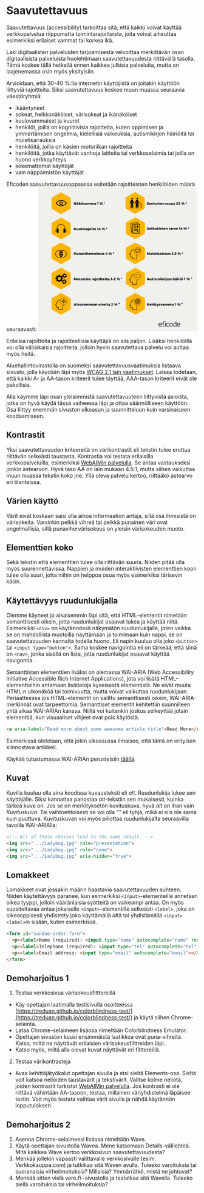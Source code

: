 # Saavutettavuus

Saavutettavuus (accessibility) tarkoittaa sitä, että kaikki voivat käyttää verkkopalvelua riippumatta toimintarajoitteista, joita voivat aiheuttaa esimerkiksi erilaiset vammat tai korkea ikä.

Laki digitaalisten palveluiden tarjoamisesta velvoittaa merkittävän osan digitaalisista palveluista huolehtimaan saavutettavuudesta riittävällä tasolla. Tämä koskee tällä hetkellä ennen kaikkea julkisia palveluita, mutta on laajenemassa osin myös yksityisiin.

Arvioidaan, että 30-40 %:lla internetin käyttäjistä on joitakin käyttöön liittyviä rajoitteita. Siksi saavutettavuus koskee muun muassa seuraavia väestöryhmiä:
- ikääntyneet
- sokeat, heikkonäköiset, värisokeat ja ikänäköiset
- kuulovammaiset ja kuurot
- henkilöt, joilla on kognitiivisia rajoitteita, kuten oppimisen ja ymmärtämisen ongelmia, kielellisiä vaikeuksia, autismikirjon häiriöitä tai muistisairauksia
- henkilöitä, joilla on käsien motoriikan rajoitteita
- henkilöitä, jotka käyttävät vanhoja laitteita tai verkkoselaimia tai joilla on huono verkkoyhteys
- kokemattomat käyttäjät
- vain näppäimistön käyttäjät

Eficoden saavutettavuusoppaassa esitetään rajoitteisten henkilöiden määrä seuraavasti:
![Arvio erilaisten rajoitteiden määrästä Suomessa](rajoitteiset.png)

Erilaisia rajoitteita ja rajoitteellisia käyttäjiä on siis paljon. Lisäksi henkilöillä voi olla väliaikaisia rajoitteita, jolloin hyvin saavutettava palvelu voi auttaa myös heitä.

Aluehallintovirastolla on suomeksi saavutettavuusvaatimuksia listaava sivusto, jolla käydään läpi myös [WCAG 2.1 lain vaatimukset](https://www.saavutettavuusvaatimukset.fi/fi/digipalvelulain-vaatimukset/wcag-21-lain-vaatimukset)<base target="_blank">. Laissa todetaan, että kaikki A- ja AA-tason kriteerit tulee täyttää, AAA-tason kriteerit eivät ole pakollisia.

Alla käymme läpi osan yleisimmistä saavutettavuuteen liittyvistä asioista, jotka on hyvä käydä tässä vaiheessa läpi ja ottaa säännölliseen käyttöön. Osa liittyy enemmän sivuston ulkoasun ja suunnitteluun kuin varsinaiseen koodaamiseen.

## Kontrastit

Yksi saavutettavuuden kriteereitä on värikontrastit eli tekstin tulee erottua riittävän selkeästi taustasta. Kontrastia voi testata erilaisilla verkkopalveluilla, esimerkiksi [WebAIMin palvelulla](https://webaim.org/resources/contrastchecker/)<base target="_blank">. Se antaa vastaukseksi jonkin astearvon. Hyvä taso AA on lain mukaan 4.5:1, mutta siihen vaikuttaa muun muassa tekstin koko jne. Yllä oleva palvelu kertoo, riittääkö astearvo eri tilanteissa.

## Värien käyttö

Värit eivät koskaan saisi olla ainoa informaation antaja, sillä osa ihmisistä on värisokeita. Varsinkin pelkkä vihreä tai pelkkä punainen väri ovat ongelmallisia, sillä punavihervärisokeus on yleisin värisokeuden muoto. 

## Elementtien koko

Sekä tekstin että elementtien tulee olla riittävän suuria. Niiden pitää olla myös suurennettavissa. Nappien ja muiden interaktiivisten elementtien koon tulee olla suuri, jotta niihin on helppoa osua myös esimerkiksi tärisevin käsin.

## Käytettävyys ruudunlukijalla

Olemme käyneet jo aikaisemmin läpi sitä, että HTML-elementit nimetään semanttisesti oikein, jotta ruudunlukijat osaavat lukea ja käyttää niitä. Esimerkiksi ``<div>`` on käytännössä näkymätön ruudunlukijalle, joten vaikka se on mahdollista muotoilla näyttämään ja toimimaan kuin nappi, se on saavutettavuuden kannalta todella huono. Eli napin kuuluu olla joko ``<button>`` tai ``<input type="button">``. Sama koskee navigointia eli on tärkeää, että siinä on ``<nav>``, jonka sisällä on lista, jotta ruudunlukijat osaavat käyttää navigontia.

Semanttisten elementtien lisäksi on olemassa WAI-ARIA (Web Accessibility Initiative Accessible Rich Internet Applications), jota voi lisätä HTML-elementteihin antamaan lisätietoja kyseisestä elementistä. Ne eivät muuta HTML:n ulkonäköä tai toimivuutta, mutta voivat vaikuttaa ruudunlukijaan. Periaatteessa jos HTML-elementit on valittu semanttisesti oikein, WAI-ARIA-merkinnät ovat tarpeettomia. Semanttiset elementit kehitettiin suunnilleen yhtä aikaa WAI-ARIAn kanssa. Niillä voi kuitenkin joskus selkeyttää jotain elementtiä, kun visuaaliset vihjeet ovat pois käytöstä. 

````html
<a aria-label="Read more about some awesome article title">Read More</a>
````

Esimerkissä oletetaan, että jokin ulkoasussa ilmaisee, että tämä on erityisen kiinnostava artikkeli.

Käykää tutustumassa WAI-ARIAn perusteisiin [täällä](https://web.dev/learn/accessibility/aria-html?continue=https%3A%2F%2Fweb.dev%2Flearn%2Faccessibility%23article-https%3A%2F%2Fweb.dev%2Flearn%2Faccessibility%2Faria-html)<base target="_blank">.

## Kuvat

Kuvilla kuuluu olla aina koodissa kuvausteksti eli *alt*. Ruudunlukija lukee sen käyttäjälle. Siksi kannattaa panostaa *alt*-tekstiin sen mukaisesti, kuinka tärkeä kuva on. Jos se on merkityksetön kuvituskuva, hyvä *alt* on ihan vain *Kuvituskuva*. Tai vaihtoehtoisesti se voi olla *""* eli tyhjä, mikä ei siis ole sama kuin puuttuva. Kuvituskuvan voi myös piilottaa ruudunlukijalta seuraavilla tavoilla WAI-ARIAlla: 

````html
<!-- All of these choices lead to the same result. -->
<img src=".../Ladybug.jpg" role="presentation">
<img src=".../Ladybug.jpg" role="none">
<img src=".../Ladybug.jpg" aria-hidden="true">
````
## Lomakkeet

Lomakkeet ovat jossakin määrin haastavia saavutettavuuden suhteen. Niiden käytettävyys paranee, kun esimerkiksi ``<input>``-elementeille annetaan oikea tyyppi, jolloin vääränlaisia syötteitä on vaikeampi antaa. On myös suositeltavaa antaa jokaiselle ``<input>``-elementille selkeästi ``<label>``, joka on oikeaoppisesti yhdistetty joko käyttämällä *id*tä tai yhdistämällä ``<input>`` ``<label>``in sisään, kuten esimerkissä.

````html 
<form id="sundae-order-form">
  <p><label>Name (required): <input type="name" autocomplete="name" required></label></p>
  <p><label>Telephone (required): <input type="tel" autocomplete="tel" required></label></p>
  <p><label>Email address: <input type="email" autocomplete="email"></label></p>
</form>
````

## Demoharjoitus 1

1. Testaa verkkosivua värisokeusfilttereillä
- Käy opettajan laatimalla testisivulla osoitteessa [https://treduan.github.io/colorblindness-test/](https://treduan.github.io/colorblindness-test/)<base target="_blank"> ja käytä siihen Chrome-selainta.
- Lataa Chrome-selaimeen lisäosa nimeltään Colorblindness Emulator.
- Opettajan sivuston kuusi ensimmäistä laatikkoa ovat puna-vihreitä. Katso, miltä ne näyttävät erilaisien värisokeusfilttreiden läpi.
- Katso myös, miltä alla olevat kuvat näyttävät eri filttereillä.

2. Testaa värikontrasteja
- Avaa kehittäjätyökalut opettajan sivulla ja etsi sieltä Elements-osa. Sieltä voit katsoa neliöiden taustavärit ja tekstivärit. Valitse kolme neliötä, joiden kontrastit tarkistat [WebAIMin palvelulla](https://webaim.org/resources/contrastchecker/)<base target="_blank">. Jos kontrasti ei ole riittävä vähintään AA-tasoon, testaa, millainen väriyhdistelmä läpäisee testin. Voit myös testata vaihtaa värit sivulla ja nähdä käytännön lopputuloksen.

## Demoharjoitus 2
1. Asenna Chrome-selaimeesi lisäosa nimeltään Wave.
2. Käytä opettajan sivustolla Wavea. Mene katsomaan Details-välilehteä. Mitä kaikkea Wave kertoo verkkosivun saavutettavuudesta?
3. Menkää jollekin vapaasti valittavalle verkkosivulle (esim. Verkkokauppa.com) ja tutkikaa sitä Waven avulla. Tuleeko varoituksia tai suoranaisia virheilmoituksia? Millaisia? Ymmärrätkö, mistä ne johtuvat?
4. Menkää sitten vielä vero.fi -sivustolle ja testatkaa sitä Wavella. Tuleeko siellä varoituksia tai virheilmoituksia?
